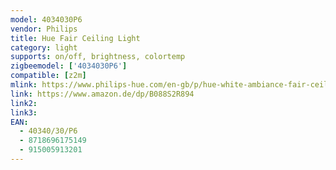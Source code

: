 ```yaml
---
model: 4034030P6
vendor: Philips
title: Hue Fair Ceiling Light
category: light
supports: on/off, brightness, colortemp
zigbeemodel: ['4034030P6']
compatible: [z2m]
mlink: https://www.philips-hue.com/en-gb/p/hue-white-ambiance-fair-ceiling-light/4034030P6
link: https://www.amazon.de/dp/B088S2R894
link2:
link3: 
EAN: 
  - 40340/30/P6
  - 8718696175149
  - 915005913201
---
```

